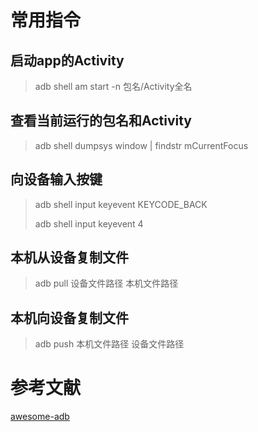 # 常用指令

## 启动app的Activity

> adb shell am start -n 包名/Activity全名

## 查看当前运行的包名和Activity

> adb shell dumpsys window \| findstr mCurrentFocus

## 向设备输入按键

> adb shell input keyevent KEYCODE\_BACK
>
> adb shell input keyevent 4

## 本机从设备复制文件

> adb pull 设备文件路径 本机文件路径

## 本机向设备复制文件

> adb push 本机文件路径 设备文件路径

# 参考文献

[awesome-adb](https://github.com/BlankLun/awesome-adb)

